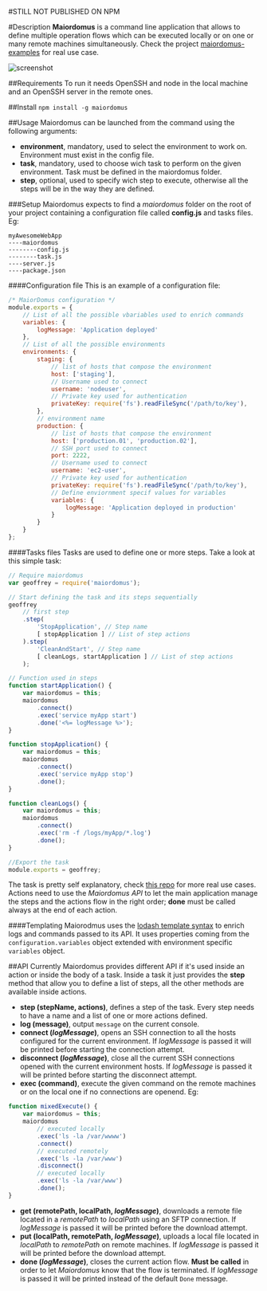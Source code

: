 #STILL NOT PUBLISHED ON NPM

#Description
**Maiordomus** is a command line application that allows to define multiple operation flows which can be executed locally or on one or many remote machines simultaneously.
Check the project [maiordomus-examples](https://github.com/NinjaTux/maiordomus-examples) for real use case.

<img src="https://raw.githubusercontent.com/NinjaTux/maiordomus/master/screenshot.png" alt="screenshot" />

##Requirements
To run it needs OpenSSH and node in the local machine and an OpenSSH server in the remote ones.

##Install
`npm install -g maiordomus`

##Usage
Maiordomus can be launched from the command using the following arguments:

* **environment**, mandatory, used to select the environment to work on. Environment must exist in the config file.
* **task**, mandatory, used to choose wich task to perform on the given environment. Task must be defined in the maiordomus folder.
* **step**, optional, used to specify wich step to execute, otherwise all the steps will be in the way they are defined.

###Setup
Maiordomus expects to find a *maiordomus* folder on the root of your project containing a configuration file called **config.js** and tasks files. Eg:

```
myAwesomeWebApp
----maiordomus
--------config.js
--------task.js
----server.js
----package.json
```

####Configuration file
This is an example of a configuration file:

```js
/* MaiorDomus configuration */
module.exports = {
    // List of all the possible vbariables used to enrich commands
    variables: {
        logMessage: 'Application deployed'
    },
    // List of all the possible environments
    environments: {
        staging: {
            // list of hosts that compose the environment
            host: ['staging'],
            // Username used to connect
            username: 'nodeuser',
            // Private key used for authentication
            privateKey: require('fs').readFileSync('/path/to/key'),
        },
    	// environment name
        production: {
        	// list of hosts that compose the environment
            host: ['production.01', 'production.02'],
            // SSH port used to connect
            port: 2222,
            // Username used to connect
            username: 'ec2-user',
            // Private key used for authentication
            privateKey: require('fs').readFileSync('/path/to/key'),
            // Define enviornment specif values for variables
            variables: {
                logMessage: 'Application deployed in production'
            }
        }
    }
};

```

####Tasks files
Tasks are used to define one or more steps. Take a look at this simple task:

```js
// Require maiordomus
var geoffrey = require('maiordomus');

// Start defining the task and its steps sequentially
geoffrey
    // first step
    .step(
        'StopApplication', // Step name
        [ stopApplication ] // List of step actions
    ).step(
        'CleanAndStart', // Step name
        [ cleanLogs, startApplication ] // List of step actions
    );

// Function used in steps
function startApplication() {
    var maiordomus = this;
    maiordomus
        .connect()
        .exec('service myApp start')
        .done('<%= logMessage %>');
}

function stopApplication() {
    var maiordomus = this;
    maiordomus
        .connect()
        .exec('service myApp stop')
        .done();
}

function cleanLogs() {
    var maiordomus = this;
    maiordomus
        .connect()
        .exec('rm -f /logs/myApp/*.log')
        .done();
}

//Export the task
module.exports = geoffrey;
```

The task is pretty self explanatory, check [this repo](https://github.com/NinjaTux/maiordomus-examples) for more real use cases.
Actions need to use the _Maiordomus API_ to let the main application manage the steps and the actions flow in the right order; **done** must be called always at the end of each action.

####Templating
Maiorodmus uses the [lodash template syntax](http://lodash.com/docs#template) to enrich logs and commands passed to its API. It uses properties coming from the ```configuration.variables``` object extended with
environment specific ```variables``` object.

##API
Currently Maiordomus provides different API if it's used inside an action or inside the body of a task.
Inside a task it just provides the **step** method that allow you to define a list of steps, all the other methods are available inside actions.

* **step (stepName, actions)**, defines a step of the task. Every step needs to have a name and a list of one or more actions defined.
* **log (message)**, output ```message``` on the current console.
* **connect (_logMessage_)**, opens an SSH connection to all the hosts configured for the current environment. If *logMessage* is passed it will be printed before starting the connection attempt.
* **disconnect (_logMessage_)**, close all the current SSH connections opened with the current environment hosts.  If *logMessage* is passed it will be printed before starting the disconnect attempt.
* **exec (command)**, execute the given command on the remote machines or on the local one if no connections are openend. Eg:

```js
function mixedExecute() {
    var maiordomus = this;
    maiordomus
        // executed locally
        .exec('ls -la /var/wwww')
        .connect()
        // executed remotely
        .exec('ls -la /var/www')
        .disconnect()
        // executed locally
        .exec('ls -la /var/www')
        .done();
}
```
* **get (remotePath, localPath, _logMessage_)**, downloads a remote file located in a *remotePath* to *localPath* using an SFTP connection. If *logMessage* is passed it will be printed before the download attempt.
* **put (localPath, remotePath, _logMessage_)**, uploads a local file located in *localPath* to *remotePath* on remote machines. If *logMessage* is passed it will be printed before the download attempt.
* **done (_logMessage_)**, closes the current action flow. **Must be called** in order to let *Maiordomus* know that the flow is terminated. If *logMessage* is passed it will be printed instead of the default ```Done``` message.

